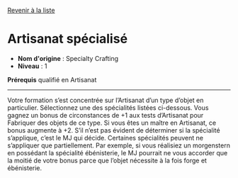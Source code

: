 [Revenir à la liste](list.md)

# Artisanat spécialisé

 * **Nom d'origine** : Specialty Crafting
 * **Niveau** : 1


<p><strong>Prérequis</strong> qualifié en Artisanat</p>
<hr>
<p>Votre formation s’est concentrée sur l’Artisanat d’un type d’objet en particulier. Sélectionnez une des spécialités listées ci-dessous. Vous gagnez un bonus de circonstances de +1 aux tests d’Artisanat pour Fabriquer des objets de ce type. Si vous êtes un maître en Artisanat, ce bonus augmente à +2. S’il n’est pas évident de déterminer si la spécialité s’applique, c’est le MJ qui décide. Certaines spécialités peuvent ne s’appliquer que partiellement. Par exemple, si vous réalisiez un morgenstern en possédant la spécialité ébénisterie, le MJ pourrait ne vous accorder que la moitié de votre bonus parce que l’objet nécessite à la fois forge et ébénisterie.</p>